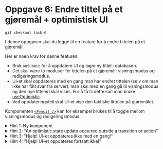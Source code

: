 # Oppgave 6: Endre tittel på et gjøremål + optimistisk UI

```
git checkout task-6
```

I denne oppgaven skal du legge til en feature for å endre tittelen på et gjøremål.

Her er noen krav for denne featuren:

- Bruk `onSubmit` for å oppdatere UI og lagre ny tittel i databasen.
- Det skal være to moduser for tittelen på et gjøremål: visningsmodus og redigeringsmodus.
- UI-et skal oppdateres med en gang man har endret tittelen (selv om man ikke har fått svar fra server): man skal med en gang gå til visningsmodus og den nye tittelen skal vises. For å få til dette kan man bruke [useOptimistic](https://react.dev/reference/react/useOptimistic).
- Ved oppdateringsfeil skal UI-et vise den faktiske tittelen på gjøremålet.

Komponenten [`<Pencil />`](./src/components/icons/pencil.tsx) kan for eksempel brukes til å toggle mellom visningsmodus og redigeringsmodus.

<details>
  <summary>Hint 1: Ny komponent</summary>
  <p>Det vil sikkert være ryddig å ha funksjonaliteten for tittelen i en egen komponent ;)</p>
</details>
<details>
  <summary>Hint 2: <q>An optimistic state update occurred outside a transition or action</q></summary>
  <p>Bruk <code><a href="https://react.dev/reference/react/startTransition">startTransition</a></code></p>
</details>
<details>
  <summary>Hint 3: "Hjelp! UI-et oppdateres ikke med en gang!"</summary>
  Metoden som oppdaterer modusen for tittelen skal ikke være inne i <code>startTransition</code>.
</details>
<details>
  <summary>Hint 4: "Hjelp! UI-et oppdateres fortsatt ikke!"</summary>
  Bruker du tilfeldigvis <code>action</code> på formet ditt?
</details>
